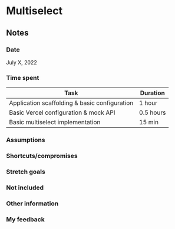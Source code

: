 # Multiselect

## Notes

### Date

July X, 2022

### Time spent

| Task                                          | Duration  |
| --------------------------------------------- | --------- |
| Application scaffolding & basic configuration | 1 hour    |
| Basic Vercel configuration & mock API         | 0.5 hours |
| Basic multiselect implementation              | 15 min    |

### Assumptions

### Shortcuts/compromises

### Stretch goals

### Not included

### Other information

### My feedback
